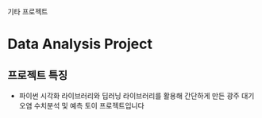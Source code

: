 기타 프로젝트
# Data Analysis Project
## 프로젝트 특징
- 파이썬 시각화 라이브러리와 딥러닝 라이브러리를 활용해 간단하게 만든 광주 대기오염 수치분석 및 예측 토이 프로젝트입니다

